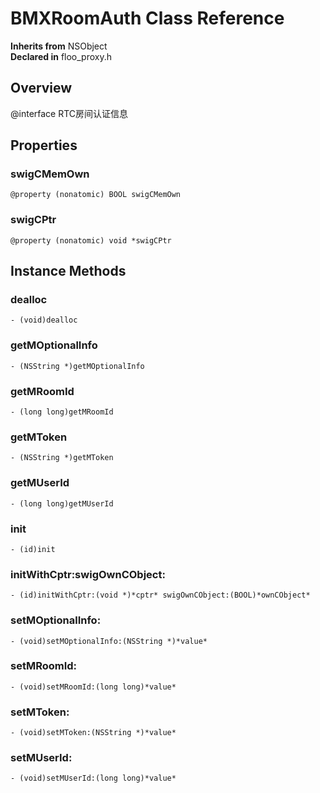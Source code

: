 # BMXRoomAuth Class Reference

  **Inherits from** NSObject  
  **Declared in** floo_proxy.h  

## Overview

@interface RTC房间认证信息

## Properties

<a name="//api/name/swigCMemOwn" title="swigCMemOwn"></a>
### swigCMemOwn

`@property (nonatomic) BOOL swigCMemOwn`

<a name="//api/name/swigCPtr" title="swigCPtr"></a>
### swigCPtr

`@property (nonatomic) void *swigCPtr`

<a title="Instance Methods" name="instance_methods"></a>
## Instance Methods

<a name="//api/name/dealloc" title="dealloc"></a>
### dealloc

`- (void)dealloc`

<a name="//api/name/getMOptionalInfo" title="getMOptionalInfo"></a>
### getMOptionalInfo

`- (NSString *)getMOptionalInfo`

<a name="//api/name/getMRoomId" title="getMRoomId"></a>
### getMRoomId

`- (long long)getMRoomId`

<a name="//api/name/getMToken" title="getMToken"></a>
### getMToken

`- (NSString *)getMToken`

<a name="//api/name/getMUserId" title="getMUserId"></a>
### getMUserId

`- (long long)getMUserId`

<a name="//api/name/init" title="init"></a>
### init

`- (id)init`

<a name="//api/name/initWithCptr:swigOwnCObject:" title="initWithCptr:swigOwnCObject:"></a>
### initWithCptr:swigOwnCObject:

`- (id)initWithCptr:(void *)*cptr* swigOwnCObject:(BOOL)*ownCObject*`

<a name="//api/name/setMOptionalInfo:" title="setMOptionalInfo:"></a>
### setMOptionalInfo:

`- (void)setMOptionalInfo:(NSString *)*value*`

<a name="//api/name/setMRoomId:" title="setMRoomId:"></a>
### setMRoomId:

`- (void)setMRoomId:(long long)*value*`

<a name="//api/name/setMToken:" title="setMToken:"></a>
### setMToken:

`- (void)setMToken:(NSString *)*value*`

<a name="//api/name/setMUserId:" title="setMUserId:"></a>
### setMUserId:

`- (void)setMUserId:(long long)*value*`


